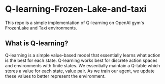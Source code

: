 # Q-learning-Frozen-Lake-and-taxi

This repo is a simple implementation of Q-learning on OpenAI gym's FrozenLake and Taxi environments. 

## What is Q-learning? 
Q-learning is a simple value-based model that essentially learns what action is the best for each state. Q-learning works best for discrete action spaces and environments with finite states. We essentially maintain a Q-table which stores a value for each state, value pair. As we train our agent, we update these values to better represent the environment.  
